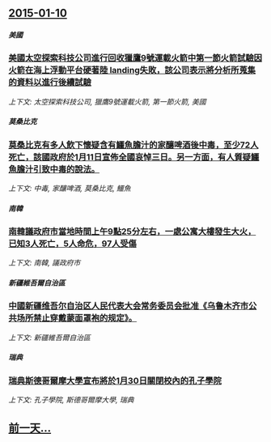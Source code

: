 ## [2015-01-10](/news/2015/01/10/index.md)

##### 美國
### [ 美國太空探索科技公司進行回收獵鷹9號運載火箭中第一節火箭試驗因火箭在海上浮動平台硬著陸 landing失敗，該公司表示將分析所蒐集的資料以進行後續試驗](/news/2015/01/10/美國太空探索科技公司進行回收獵鷹9號運載火箭中第一節火箭試驗因火箭在海上浮動平台硬著陸-landing失敗-該公司表示.md)
_上下文: 太空探索科技公司, 獵鷹9號運載火箭, 第一節火箭, 美國_

##### 莫桑比克
### [ 莫桑比克有多人飲下懷疑含有鱷魚膽汁的家釀啤酒後中毒，至少72人死亡，該國政府於1月11日宣佈全國哀悼三日。另一方面，有人質疑鱷魚膽汁引致中毒的說法。 ](/news/2015/01/10/莫桑比克有多人飲下懷疑含有鱷魚膽汁的家釀啤酒後中毒-至少72人死亡-該國政府於1月11日宣佈全國哀悼三日-另一方面-有.md)
_上下文: 中毒, 家釀啤酒, 莫桑比克, 鱷魚_

##### 南韓
### [ 南韓議政府市當地時間上午9點25分左右，一處公寓大樓發生大火，已知3人死亡，5人命危，97人受傷](/news/2015/01/10/南韓議政府市當地時間上午9點25分左右-一處公寓大樓發生大火-已知3人死亡-5人命危-97人受傷.md)
_上下文: 南韓, 議政府市_

##### 新疆維吾爾自治區
### [ 中國新疆维吾尔自治区人民代表大会常务委员会批准《乌鲁木齐市公共场所禁止穿戴蒙面罩袍的规定》。 ](/news/2015/01/10/中國新疆维吾尔自治区人民代表大会常务委员会批准-乌鲁木齐市公共场所禁止穿戴蒙面罩袍的规定.md)
_上下文: 新疆維吾爾自治區_

##### 瑞典
### [ 瑞典斯德哥爾摩大學宣布將於1月30日關閉校內的孔子學院](/news/2015/01/10/瑞典斯德哥爾摩大學宣布將於1月30日關閉校內的孔子學院.md)
_上下文: 孔子學院, 斯德哥爾摩大學, 瑞典_

## [前一天...](/news/2015/01/9/index.md)

